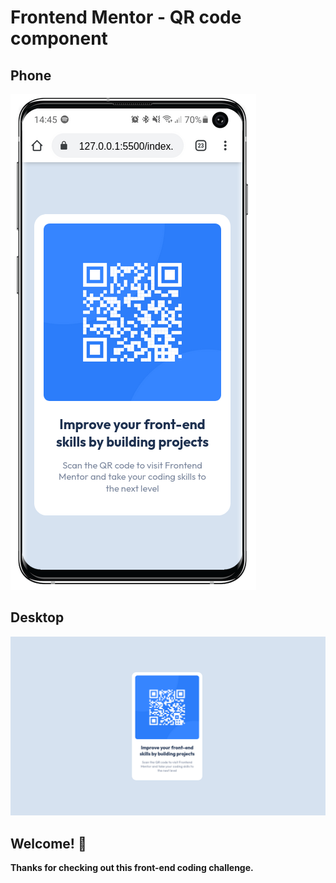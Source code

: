# Frontend Mentor - QR code component
##  Phone
![Design preview for the QR code component coding challenge](./images/Phone.png)

## Desktop
![Design preview for the QR code component coding challenge](./images/Desktop.png)

## Welcome! 👋

**Thanks for checking out this front-end coding challenge.**


